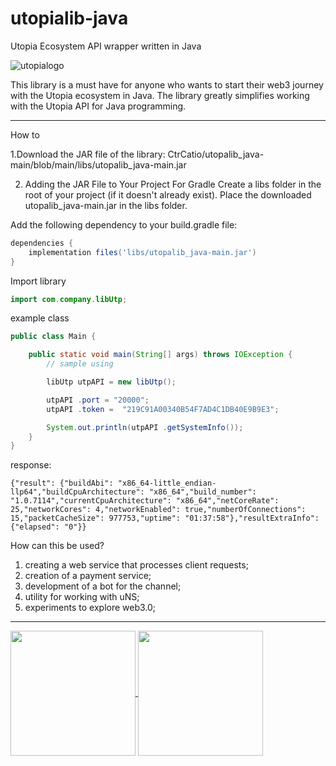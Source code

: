 # utopialib-java

Utopia Ecosystem API wrapper written in Java

![utopialogo](https://github.com/user-attachments/assets/869e4213-9b66-4a8e-90e5-5e789da5fa76)

This library is a must have for anyone who wants to start their web3 journey with the Utopia ecosystem in Java. The library greatly simplifies working with the Utopia API for Java programming.

-----
How to

1.Download the JAR file of the library:
CtrCatio/utopalib_java-main/blob/main/libs/utopalib_java-main.jar

2. Adding the JAR File to Your Project
For Gradle
Create a libs folder in the root of your project (if it doesn't already exist).
Place the downloaded utopalib_java-main.jar in the libs folder.

Add the following dependency to your build.gradle file:
```groovy
dependencies {
    implementation files('libs/utopalib_java-main.jar')
}
```
Import library 


```java 
import com.company.libUtp; 
```

example class

```java
public class Main {

    public static void main(String[] args) throws IOException {
        // sample using

        libUtp utpAPI = new libUtp();

        utpAPI .port = "20000";
        utpAPI .token =  "219C91A00340B54F7AD4C1DB40E9B9E3";

        System.out.println(utpAPI .getSystemInfo());
    }
}
```

response:

```
{"result": {"buildAbi": "x86_64-little_endian-llp64","buildCpuArchitecture": "x86_64","build_number": "1.0.7114","currentCpuArchitecture": "x86_64","netCoreRate": 25,"networkCores": 4,"networkEnabled": true,"numberOfConnections": 15,"packetCacheSize": 977753,"uptime": "01:37:58"},"resultExtraInfo": {"elapsed": "0"}}
```

How can this be used?
1. creating a web service that processes client requests;
2. creation of a payment service;
3. development of a bot for the channel;
4. utility for working with uNS;
5. experiments to explore web3.0;

---

<a href="https://udocs.gitbook.io/utopia-api/">
  <img align="center" width="200" src="https://github.com/Sagleft/ures/blob/master/udocs-btn.png?raw=true">
</a>

<a href="https://utopia.im/RUTECH">
  <img align="center" width="200" src="https://github.com/Sagleft/ures/blob/master/rutopia_tech.png?raw=true">
</a>

